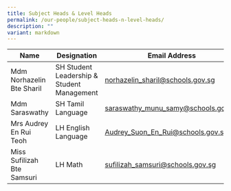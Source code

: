 ```yaml
---
title: Subject Heads & Level Heads
permalink: /our-people/subject-heads-n-level-heads/
description: ""
variant: markdown
---
```

| Name | Designation | Email Address |
| -------- | -------- | -------- |
| Mdm Norhazelin Bte Sharil     | SH Student Leadership & Student Management     | norhazelin_sharil@schools.gov.sg     |
| Mdm Saraswathy     | SH Tamil Language     | saraswathy_munu_samy@schools.gov.sg     |
| Mrs Audrey En Rui Teoh     | LH English Language    | Audrey_Suon_En_Rui@schools.gov.sg     |
| Miss Sufilizah Bte Samsuri    | LH Math     | sufilizah_samsuri@schools.gov.sg     |